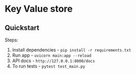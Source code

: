 # Key Value store

Quickstart
----------

Steps:
1. Install dependencies - ``pip install -r requirements.txt``
2. Run app - ``uvicorn main:app --reload``
3. API docs - ``http://127.0.0.1:8000/docs``
4. To run tests - ``pytest test_main.py``